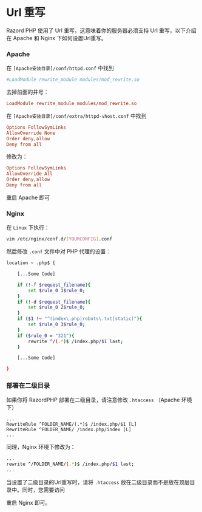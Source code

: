 # Url 重写

Razord PHP 使用了 Url 重写，这意味着你的服务器必须支持 Url 重写，以下介绍在 Apache 和 Nginx 下如何设置Url重写。

### Apache

在 `[Apache安装目录]/conf/httpd.conf` 中找到

```ini
#LoadModule rewrite_module modules/mod_rewrite.so
```
去掉前面的井号：

```ini
LoadModule rewrite_module modules/mod_rewrite.so
```

在 `[Apache安装目录]/conf/extra/httpd-vhost.conf` 中找到

```ini
Options FollowSymLinks
AllowOverride None
Order deny,allow
Deny from all
```
修改为：

```ini
Options FollowSymLinks
AllowOverride All
Order deny,allow
Deny from all
```

重启 Apache 即可

### Nginx

在 `Linux` 下执行：
```bash
vim /etc/nginx/conf.d/[YOURCONFIG].conf
```
然后修改 `.conf` 文件中对 PHP 代理的设置：

```bash
location ~ .php$ {

    [...Some Code]

    if (!-f $request_filename){
    	set $rule_0 1$rule_0;
    }
    if (!-d $request_filename){
    	set $rule_0 2$rule_0;
    }
    if ($1 !~ "^(index\.php|robots\.txt|static)"){
    	set $rule_0 3$rule_0;
    }
    if ($rule_0 = "321"){
    	rewrite ^/(.*)$ /index.php/$1 last;
    }

    [...Some Code]

}
```

### 部署在二级目录

如果你将 RazordPHP 部署在二级目录，请注意修改 `.htaccess` （Apache 环境下）

```
...
RewriteRule ^FOLDER_NAME/(.*)$ /index.php/$1 [L]
RewriteRule ^FOLDER_NAME/ /index.php/index [L]
...
```

同理，Nginx 环境下修改为：

```bash
...
rewrite ^/FOLDER_NAME/(.*)$ /index.php/$1 last;
...
```

当设置了二级目录的Url重写时，请将 `.htaccess` 放在二级目录而不是放在顶层目录中。同时，您需要访问

重启 Nginx 即可。